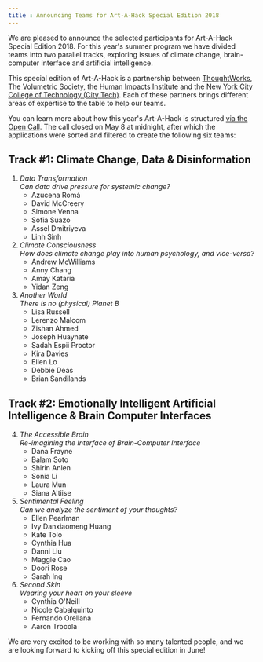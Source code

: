```yaml
---
title : Announcing Teams for Art-A-Hack Special Edition 2018
---
```

We are pleased to announce the selected participants for Art-A-Hack Special Edition 2018. For this year's summer program we have divided teams into two parallel tracks, exploring issues of climate change, brain-computer interface and artificial intelligence.

This special edition of Art-A-Hack is a partnership between <a href="https://www.thoughtworks.com/">ThoughtWorks</a>, <a href="http://www.meetup.com/volumetric/">The Volumetric Society</a>, the <a href="https://www.humanimpactsinstitute.org/">Human Impacts Institute</a> and the <a href="http://www.citytech.cuny.edu/">New York City College of Technology (City Tech)</a>. Each of these partners brings different areas of expertise to the table to help our teams.

<!--excerpt-ends-->

You can learn more about how this year's Art-A-Hack is structured <a href="/summer-2018/call/">via the Open Call</a>. The call closed on May 8 at midnight, after which the applications were sorted and filtered to create the following six teams:

## Track #1: Climate Change, Data & Disinformation

<ol class="team-list">
	<li>
		<em>Data Transformation<br /><span class="teaser">Can data drive pressure for systemic change?</span></em>
		<ul>
			<li>Azucena Romá</li>
			<li>David McCreery</li>
			<li>Simone Venna</li>
			<li>Sofia Suazo</li>
			<li>Assel Dmitriyeva</li>
			<li>Linh Sinh</li>
		</ul>
	</li>
	<li>
		<em>Climate Consciousness<br /><span class="teaser">How does climate change play into human psychology, and vice-versa?</span></em>
		<ul>
			<li>Andrew McWilliams</li>
			<li>Anny Chang</li>
			<li>Amay Kataria</li>
			<li>Yidan Zeng</li>
		</ul>
	</li>
	<li>
		<em>Another World<br /><span class="teaser">There is no (physical) Planet B</span></em>
		<ul>
			<li>Lisa Russell</li>
			<li>Lerenzo Malcom</li>
			<li>Zishan Ahmed</li>
			<li>Joseph Huaynate</li>
			<li>Sadah Espii Proctor</li>
			<li>Kira Davies</li>
			<li>Ellen Lo</li>
			<li>Debbie Deas</li>
			<li>Brian Sandilands</li>
		</ul>
	</li>
</ol>

## Track #2: Emotionally Intelligent Artificial Intelligence & Brain Computer Interfaces

<ol class="team-list" start="4">
	<li>
		<em>The Accessible Brain<br /><span class="teaser">Re-imagining the Interface of Brain-Computer Interface</span></em>
		<ul>
			<li>Dana Frayne</li>
			<li>Balam Soto</li>
			<li>Shirin Anlen</li>
			<li>Sonia Li</li>
			<li>Laura Mun</li>
			<li>Siana Altiise</li>
		</ul>
	</li>
	<li>
		<em>Sentimental Feeling<br /><span class="teaser">Can we analyze the sentiment of your thoughts?</span></em>
		<ul>
			<li>Ellen Pearlman</li>
			<li>Ivy Danxiaomeng Huang</li>
			<li>Kate Tolo</li>
			<li>Cynthia Hua</li>
			<li>Danni Liu</li>
			<li>Maggie Cao</li>
			<li>Doori Rose</li>
			<li>Sarah Ing</li>
		</ul>
	</li>
	<li>
		<em>Second Skin<br /><span class="teaser">Wearing your heart on your sleeve</span></em>
		<ul>
			<li>Cynthia O'Neill</li>
			<li>Nicole Cabalquinto</li>
			<li>Fernando Orellana</li>
			<li>Aaron Trocola</li>
		</ul>
	</li>
</ol>

We are very excited to be working with so many talented people, and we are looking forward to kicking off this special edition in June!